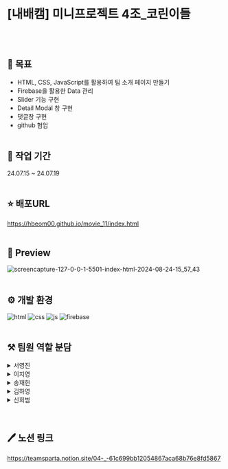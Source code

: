 # [내배캠] 미니프로젝트 4조_코린이들
<br/><br/>

## 📖 목표
- HTML, CSS, JavaScript를 활용하여 팀 소개 페이지 만들기
- Firebase을 활용한 Data 관리
- Slider 기능 구현
- Detail Modal 창 구현
- 댓글창 구현
- github 협업
<br/><br/>

## 📆 작업 기간
24.07.15 ~ 24.07.19
<br/><br/>

## ⭐ 배포URL
https://hbeom00.github.io/movie_11/index.html
<br/><br/>

## 📸 Preview
![screencapture-127-0-0-1-5501-index-html-2024-08-24-15_57_43](https://github.com/user-attachments/assets/0f0c02f9-4c08-43e6-9747-bbe13cb6e32f)
<br/><br/>

## ⚙️ 개발 환경
![html](https://img.shields.io/badge/HTML-239120?style=for-the-badge&logo=html5&logoColor=white)
![css](https://img.shields.io/badge/CSS3-1572B6?style=for-the-badge&logo=css3&logoColor=white)
![js](https://img.shields.io/badge/JavaScript-F7DF1E?style=for-the-badge&logo=JavaScript&logoColor=white)
![firebase](https://img.shields.io/badge/Firebase-039BE5?style=for-the-badge&logo=Firebase&logoColor=white)
<br/><br/>

## ⚒️ 팀원 역할 분담
<details>
    <summary>서영진</summary>
  
      - header, nav 담당
      - 댓글 삭제 버튼 구현 담당
</details>
<details>
    <summary>이지영</summary>

    - 팀 전체 소개 담당(Slider 기능 구현)
    - 최상단으로 이동 하는 버튼 구현

</details>
<details>
    <summary>송재헌</summary>
    
    - 팀원 소개 페이지 담당
    - 마우스 이벤트 (hover, click) 담당
</details>
<details>
    <summary>김하영</summary>
    
    - 팀원 모달 창 구현
    - CSS, Figma 총괄
</details>
<details>
    <summary>신희범</summary>

    - 댓글창 구현 (firebase 이용)
    - 댓글 시간순 정렬
</details>
<br/><br/>

## 🖊️ 노션 링크
https://teamsparta.notion.site/04-_-61c699bb12054867aca68b76e8fd5867
